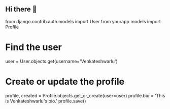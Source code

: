 ## Hi there 👋

<!--
**VENKYYADAV163/VENKYYADAV163** is a ✨ _special_ ✨ repository because its `README.md` (this file) appears on your GitHub profile.

Here are some ideas to get you started:

- 🔭 I’m currently working on ...
- 🌱 I’m currently learning Fullstack Python
- 👯 I’m looking to collaborate on ...
- 🤔 I’m looking for help with ...
- 💬 Ask me about ...
- 📫 How to reach me: ...
- 😄 Pronouns: ...
- ⚡ Fun fact: ...
-->
from django.contrib.auth.models import User
from yourapp.models import Profile

# Find the user
user = User.objects.get(username='Venkateshwarlu')

# Create or update the profile
profile, created = Profile.objects.get_or_create(user=user)
profile.bio = 'This is Venkateshwarlu\'s bio.'
profile.save()
